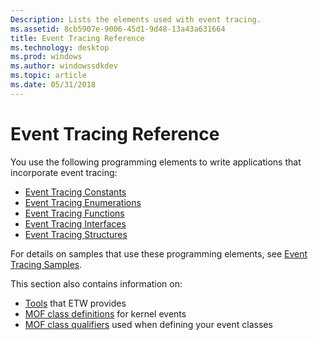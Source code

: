 ```yaml
---
Description: Lists the elements used with event tracing.
ms.assetid: 8cb5907e-9006-45d1-9d48-13a43a631664
title: Event Tracing Reference
ms.technology: desktop
ms.prod: windows
ms.author: windowssdkdev
ms.topic: article
ms.date: 05/31/2018
---
```


# Event Tracing Reference

You use the following programming elements to write applications that incorporate event tracing:

-   [Event Tracing Constants](event-tracing-constants.md)
-   [Event Tracing Enumerations](event-tracing-enumerations.md)
-   [Event Tracing Functions](event-tracing-functions.md)
-   [Event Tracing Interfaces](event-tracing-interfaces.md)
-   [Event Tracing Structures](event-tracing-structures.md)

For details on samples that use these programming elements, see [Event Tracing Samples](event-tracing-samples.md).

This section also contains information on:

-   [Tools](event-tracing-tools.md) that ETW provides
-   [MOF class definitions](event-tracing-mof-classes.md) for kernel events
-   [MOF class qualifiers](event-tracing-mof-qualifiers.md) used when defining your event classes

 

 



